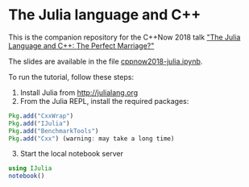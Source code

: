 # The Julia language and C++

This is the companion repository for the C++Now 2018 talk ["The Julia Language and C++: The Perfect Marriage?"](http://sched.co/EC7F)

The slides are available in the file [cppnow2018-julia.ipynb](cppnow2018-julia.ipynb).

To run the tutorial, follow these steps:

1. Install Julia from http://julialang.org
2. From the Julia REPL, install the required packages:
```julia
Pkg.add("CxxWrap")
Pkg.add("IJulia")
Pkg.add("BenchmarkTools")
Pkg.add("Cxx") (warning: may take a long time)
```
3. Start the local notebook server
```julia
using IJulia
notebook()
```
